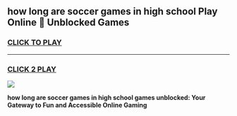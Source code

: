 
## how long are soccer games in high school Play Online 👋 Unblocked Games
<h3>
<a href="https://news.freeplayer.one?title=how_long_are_soccer_games_in_high_school&ref=17GH">CLICK TO PLAY</a></h3>
<hr>

<h3>
<a href="https://news.freeplayer.one?title=how_long_are_soccer_games_in_high_school&ref=17GH">CLICK 2 PLAY</a>
  
</h3>

<a href="https://news.freeplayer.one?title=how_long_are_soccer_games_in_high_school&ref=17GH/"><img src="https://clearcache.store/games.png"></a>


**how long are soccer games in high school games unblocked: Your Gateway to Fun and Accessible Online Gaming**
